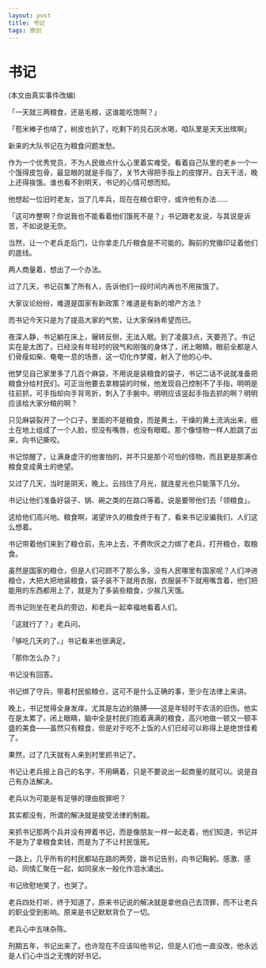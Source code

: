 ```yaml
---
layout: post
title: 书记
tags: 原创
---
```


# 书记

(本文由真实事件改编)

「一天就三两粮食，还是毛粮，这谁能吃饱啊？」

「苞米棒子也啃了，树皮也扒了，吃剩下的兑石灰水喝，咱队里是天天出殡啊」

新来的大队书记在为粮食问题发愁。

作为一个优秀党员，不为人民做点什么心里着实难受。看着自己队里的老乡一个一个饿得皮包骨，最显眼的就是手指了，关节大得把手指上的皮撑开。白天干活，晚上还得挨饿。谁也看不到明天，书记的心情可想而知。

他想起一位旧时老友，当了几年兵，现在在粮仓职守，或许他有办法……

「这可咋整啊？你说我也不能看着他们饿死不是？」书记跟老友说，与其说是诉苦，不如说是无奈。

当然，让一个老兵走后门，让你拿走几斤粮食是不可能的。胸前的党徽印证着他们的底线。

两人商量着，想出了一个办法。

过了几天，书记召集了所有人，告诉他们一段时间内再也不用挨饿了。

大家议论纷纷，难道是国家有新政策？难道是有新的增产方法？

而书记今天只是为了提高大家的气势，让大家保持希望而已。

夜深人静，书记躺在床上，辗转反侧，无法入眠。到了凌晨3点，天要亮了。书记实在是太困了，已经没有年轻时的锐气和刚强的身体了，闭上眼睛，眼前全都是人们骨瘦如柴、奄奄一息的场景，这一切化作梦魇，射入了他的心中。

他梦见自己家里多了几百个麻袋，不用说是装粮食的袋子，书记二话不说就准备把粮食分给村民们。可正当他要去拿粮袋的时候，他发现自己控制不了手指，明明是往前抓，可手指却向手背弯折，刺入了手腕中。明明应该竖起手指去抓的啊？明明应该给大家分粮的啊？

只见麻袋裂开了一个口子，里面的不是粮食，而是黄土，干燥的黄土流淌出来，细土在地上组成了一个人脸，但没有嘴唇，也没有眼眶。那个像怪物一样人脸跳了出来，向书记撕咬。

书记惊醒了，让满身虚汗的他害怕的，并不只是那个可怕的怪物，而且更是那满仓粮食变成黄土的绝望。

又过了几天，当时是阴天，晚上。云挡住了月光，就连星光也只能落下几分。

书记让他们准备好袋子、锅、碗之类的在路口等着。说是要带他们去「领粮食」。

这给他们高兴地。粮食啊，渴望许久的粮食终于有了，看来书记没骗我们，人们这么想着。

书记带着他们来到了粮仓前，先冲上去，不费吹灰之力绑了老兵，打开粮仓，取粮食。

虽然是国家的粮仓，但是人们可顾不了那么多，没有人民哪里有国家呢？人们冲进粮仓，大把大把地装粮食，袋子装不下就用衣服，衣服装不下就用嘴含着，他们把能用的东西都用上了，就是为了多装些粮食，少挨几天饿。

而书记则坐在老兵的旁边，和老兵一起幸福地看着人们。

「这就行了？」老兵问。

「够吃几天的了。」书记看来也很满足。

「那你怎么办？」

书记没有回答。

书记绑了守兵，带着村民偷粮仓，这可不是什么正确的事，至少在法律上来讲。

晚上，书记觉得全身发痒，尤其是左边的胳膊——这是年轻时干农活的旧伤。他实在是太累了，闭上眼睛，脑中全是村民们抱着满满的粮食，高兴地做一顿又一顿丰盛的美食——虽然只有粮食，但是对于吃不上饭的人们已经可以称得上是绝世佳肴了。

果然，过了几天就有人来到村里抓书记了。

书记让老兵报上自己的名字，不用瞒着，只是不要说出一起商量的就可以。说是自己有办法解决。

老兵以为可能是有足够的理由脱罪吧？

其实都没有，所谓的解决就是接受法律的制裁。

来抓书记那两个兵并没有押着书记，而是像朋友一样一起走着，他们知道，书记并不是为了拿粮食卖钱，而是为了不让村民饿死。

一路上，几乎所有的村民都站在路的两旁，跟书记告别，向书记鞠躬。感激、感动、同情汇聚在一起，如同泉水一般化作泪水涌出。

书记欣慰地笑了，也哭了。

老兵四处打听，终于知道了，原来书记说的解决就是拿他自己去顶罪，而不让老兵的职业受到影响。原来是书记默默背负了一切。

老兵心中五味杂陈。

刑期五年，书记出来了。也许现在不应该叫他书记，但是人们也一直没改，他永远是人们心中当之无愧的好书记。

